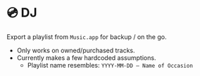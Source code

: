 # 💿 DJ

Export a playlist from `Music.app` for backup / on the go.

- Only works on owned/purchased tracks.
- Currently makes a few hardcoded assumptions.
  - Playlist name resembles: `YYYY-MM-DD — Name of Occasion`
